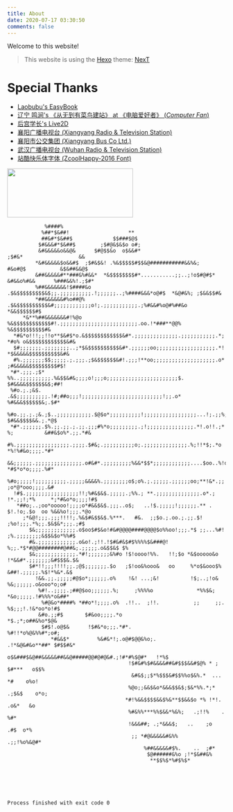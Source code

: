 ```yaml
---
title: About
date: 2020-07-17 03:30:50
comments: false
---
```


Welcome to this website!

> This website is using the [Hexo](https://hexo.io/) theme: [NexT](https://github.com/next-theme/hexo-theme-next)

# Special Thanks
- [Laobubu's EasyBook](https://github.com/laobubu/jekyll-theme-EasyBook)
- [辽宁 鸣涧's 《从无到有菜鸟建站》 at 《电脑爱好者》 (*Computer Fan*)](https://kns.cnki.net/KCMS/detail/detail.aspx?dbcode=CJFQ&dbname=CJFD2001&filename=DNAH200120028&uid=WEEvREcwSlJHSldTTEYzVDhUSFJQNmh4RHRSY05FcnlNcmROOCtrMFZlVT0=$9A4hF_YAuvQ5obgVAqNKPCYcEjKensW4ggI8Fm4gTkoUKaID8j8gFw!!&v=MTYwMTc3dlBJU1BLWnJHNEh0RE9yNDlIYklSOGVYMUx1eFlTN0RoMVQzcVRyV00xRnJDVVI3cWZZT1p1RnlqbVU=)
- [后宫学长's Live2D](https://github.com/galnetwen/Live2D)
- [襄阳广播电视台 (Xiangyang Radio & Television Station)](http://www.xyrtv.com)
- [襄阳市公交集团 (Xiangyang Bus Co Ltd.)](http://www.xfbus.com.cn/)
- [武汉广播电视台 (Wuhan Radio & Television Station)](http://www.whtv.com.cn/)
- [站酷快乐体字体 (ZcoolHappy-2016 Font)](https://www.zcool.com.cn/special/zcoolfonts/#fl6)

<img src="https://no5972.github.io/cms/static/no5972.png" height="113" width="290">

```
            %####%                                                                                     
           %##*$&##!                   **                                                              
           ##&#*$&##$             $$###$@$                                                             
          $#&&&#*$&##$        ;$#@&$&$o o#;                                                            
          &#&&&&&o&&@&      $#@$$&o  o$&&#*                           ;$#&*                  &&        
         *&#&&&&&$o&&#$  ;$#&$&! .%&$$$$$#$$&@###########&&%&;        #&o#@$           &$&##&&@$       
         &##&&&&&#**###&%#&&*  *&$$$$$$$$#*...........;;..;!o$#@#$*  &#&&o%#&&      %###&&%!.;$#*      
         %##&&&&&&&!$####&o .$&$$$$$$$$$&$;;.;;;;;;;;;;.!;;;;;;..;%####&&&*o@#$  *&@#&%; ;$&&$$#&      
         *##&&&&&&#%o##@% .$&$$$$$$$$$$&#;;;;;;;;;;;;o!;.;;;;;;;;;;;.;%#&&#%o@#%##&o  *&&$$$$$$#$      
     *&**%##&&&&&&&#!%@o %&$$$$$$$$$$$$#!.;;;;;;;;;;;;;;;;;;;;;;;;;.oo.!*###**@@%  %&$$$$$$$$$$#&      
  *#&*o!!!;;!!o**$&#$*o.&$$$$$$$$$$$$&#*.;;;;;;;;;;;;;;.;;;;;;;;;;;.*;     *#o% o&$$$$$$$$$$$$&#&      
  $#;;;;;;;.;;;;;;;;..;*$&$$$$$$$$$$&#*.;;;;;;oo;;;;;;;;;;;;;;;;;;;.*!       *$&&&&&$$$$$$$$$$&#&      
  #%.;;;;;;;$$;;;;;.;.;;;.;$&$$$$$$&#!.;;;!**oo;;;;;;;;;;;;;;;;;;;;.o*        ;#&&&&&$$$$$$$$$#$!      
 *#*.;;;.;$*  %%..;;;;;;;;;;.%&$$&#&;;;;o!;;;o;;;;;;;;;;;;;;;;;;;;;;;$.         $#&&&&$$$$$$&$;##!     
 %#o.;.;&$.    .&$;;;;;;;;;;.!#;##o;;;!;;;;;;;;;;;;;;;;;;;;;;;;;;!;;.o*          %#&&&$$$$$$&;.$#*     
 %#o.;;.;.;&.;$..;;;;;;;;;;;.$@$o*;;;;;;;;;;!;;;;;;;;;;;;;;;;;...!;.;;%;          $#&&$$$$&&.;.*@$     
 *#*.;;;;;;.$%.;;.;;.;.;;.;;;#%*o;;;;;;;;;.;!;;;;;;;;;;;;;;;.*!.o!!.;* %;          &##&$o%*.;;.*#&     
  #%.;;;;;;;;;;;;;;;;;.;;;;.$#&;.;;;;;;;;;;o;.;;;;;;;;;;;;;;.%;!!*$;.*o            *%!%#&o;;;;.*#*     
  &&;;;;;;.;;;;;;;;;;;;;;;.o#&#*.;;;;;;;;;%&&*$$*;;;;;;;;;;;;....$oo..%!o&         *#$*o*o;;;;.%#*     
  %#o;;;;;!;;;;;;;;;;.;;;;;&&&&%.;;;;;;;;o$;o%.;.;;;;;.;;;;;;oo;**!&*.;;!.&.      ;o*@*ooo;;;;.&#      
  !#$.;;;;;;;;;;;;;;;;;!!;%#&$&$.;;;;;.;%%.; **.;;;;;;;;;;;;;;.o*.; !*.;;!;*%     *;*#&o*o;;;;!#$      
   *##o;..;oo*ooooo!;;;;o*#&&$&$.;;;..o$;   ..!$.;;;;;!;;;;;;.** .    $!.!o;.$o  oo %&&%o!;;;.*@o      
     ;*&@!;;;.;;;!!!!;.%&$#&$$&$.%***.   #&.  ;;$o.;.oo.;.;;.$!        ;%o!;;;.*%;;.$&$&*;;;.;#$       
       $&;;;;;;;;;;;;;.o$oo$#$&o!#&#@@@@####@@@@$o%%oo!;;;.*$ ;;...%#!   ;%.;;;;;;;;&$$&$o*%%#$        
       #&.;;;;;;;;;;;;.o&o!.;!!.!$#&#&$#$%%%%$&###@! %;;.*$*#@@########@##&;.;;;;;.o&$$&$ $%           
       $&;;;;;;;;;;;;;.*#!;;;;;;;&%#o !$!oooo!%%.   !!;$o *&$ooooo&o !*&&#*.;;;;;;;&#$$$&.$&           
       $#*!!;;;!!!!;;.;@$;;;;;;;.$o   ;$!oo&%ooo&   oo     %*o$&ooo$%  &##!.;;;;;.%$!*%&*.&$           
         !&&.;;.;;;;;#@$o*;;;;;;.o%    !&! ...;&!          !$;..;!o&    %&;;;;;;.o&ooo*o;o#            
          %#!..;;;;.;##@$oo;;;;;;.%;     ;%%%%o              *%%$&;    *&o;;;;;.!#%%%*o&##*            
           %#@&o*####% *##o*!;;;;.o%  .!!..  ;!!.           ;;     ;;.  %$;;;!.!&*oo*o!#$              
          &#o.;;#$       $#&oo;;;;.*o                                   *$.;*;o##&%o*$@&               
           $#$!.o@$&      !$#&*o;;;.*#*.                               %#!!*o%@&%%#*;o#;               
              *#&&$*         %&#&*!;.o@#$@@&%o;.                 .!*&@&#&o**##* $#$$#&*                
                                o$&###$&@##&&&&&##&&@#####@@#@#@&#.;!#*#%$@#*   !*%$                   
                                       !$#&#%$#&&&&##&#$$$&&#$@% * ; $#***   o$$%                      
                                        &#&$;;$*%$$$&#$$%%o$&%.*  ... *#    o%o!                       
                                       %@o;;&&$&o*&&&$$&$;$&*%%.*;* .;$&$    o*o;                      
                                      *#!%&&$$$$&&$%&**$$&&$o *% !*!. .o&*   &o                        
                                       %#&%%***%%$&&*%&%;   .;!!%    . %#*                             
                                       !&&&##; .;*&&&$;   ..    ;o    .#$  o*%                         
                                        ;; *#@&&&&&#&%%      .;;!%o%&@#*                               
                                            %##&&&&&#$%.    ..  ;#*                                    
                                             $@######&%o ;!*$&##&%                                     
                                              **$$%$*%#$%$*                                            
                                                                                                       
                                                                                                       
                                                                                                       
                                                                                                       
                                                                                                       

Process finished with exit code 0


```
